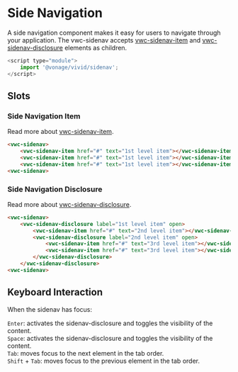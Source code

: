 # Side Navigation

A side navigation component makes it easy for users to navigate through your application.
The vwc-sidenav accepts [vwc-sidenav-item](../../components/sidenav-item) and [vwc-sidenav-disclosure](../../components/sidenav-disclosure) elements as children.

```js
<script type="module">
    import '@vonage/vivid/sidenav';
</script>
```

## Slots

### Side Navigation Item

Read more about [vwc-sidenav-item](../../components/sidenav-item).

```html preview
<vwc-sidenav>
    <vwc-sidenav-item href="#" text="1st level item"></vwc-sidenav-item>
    <vwc-sidenav-item href="#" text="1st level item"></vwc-sidenav-item>
    <vwc-sidenav-item href="#" text="1st level item"></vwc-sidenav-item>
<vwc-sidenav>
```

### Side Navigation Disclosure

Read more about [vwc-sidenav-disclosure](../../components/sidenav-disclosure).

```html preview
<vwc-sidenav>
    <vwc-sidenav-disclosure label="1st level item" open>
        <vwc-sidenav-item href="#" text="2nd level item"></vwc-sidenav-item>
        <vwc-sidenav-disclosure label="2nd level item" open>
            <vwc-sidenav-item href="#" text="3rd level item"></vwc-sidenav-item>
            <vwc-sidenav-item href="#" text="3rd level item"></vwc-sidenav-item>
        </vwc-sidenav-disclosure>
    </vwc-sidenav-disclosure>
<vwc-sidenav>
```

## Keyboard Interaction

When the sidenav has focus:

`Enter`: activates the sidenav-disclosure and toggles the visibility of the content.  
`Space`: activates the sidenav-disclosure and toggles the visibility of the content.  
`Tab`: moves focus to the next element in the tab order.  
`Shift` + `Tab`: moves focus to the previous element in the tab order.  